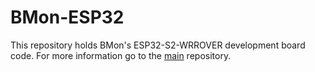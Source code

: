 # BMon-ESP32

This repository holds BMon's ESP32-S2-WRROVER development board code. For more 
information go to the [main](https://github.com/jpantao/BMon) repository.
